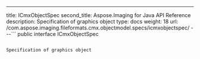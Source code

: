 ---
title: ICmxObjectSpec
second_title: Aspose.Imaging for Java API Reference
description: Specification of graphics object
type: docs
weight: 18
url: /com.aspose.imaging.fileformats.cmx.objectmodel.specs/icmxobjectspec/
---```
public interface ICmxObjectSpec
```

Specification of graphics object
